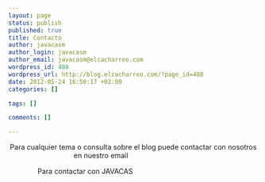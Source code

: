 ```yaml
--- 
layout: page
status: publish
published: true
title: Contacto
author: javacasm
author_login: javacasm
author_email: javacasm@elcacharreo.com
wordpress_id: 480
wordpress_url: http://blog.elcacharreo.com/?page_id=480
date: 2012-05-24 16:50:17 +02:00
categories: []

tags: []

comments: []

---
```

<p style="text-align: center;">Para cualquier tema o consulta sobre el blog puede contactar con nosotros en nuestro email
<img class="aligncenter" title="infoelcacharreo" src="http://blog.elcacharreo.com/wp-content/uploads/2012/05/infoelcacharreo.png" alt="" width="127" height="11" /></p>
<p style="text-align: center;">Para contactar con JAVACAS
<img class="size-full wp-image-659 aligncenter" title="jav" src="http://blog.elcacharreo.com/wp-content/uploads/2012/05/jav.png" alt="" width="190" height="15" /></p>
